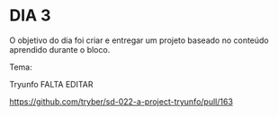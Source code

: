 # DIA 3

O objetivo do dia foi criar e entregar um projeto baseado no conteúdo aprendido durante o bloco.

Tema:

Tryunfo FALTA EDITAR

https://github.com/tryber/sd-022-a-project-tryunfo/pull/163
